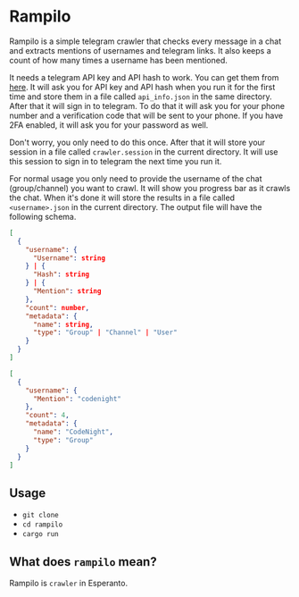 # Rampilo

Rampilo is a simple telegram crawler that checks every message in a chat and extracts mentions of usernames and telegram links. It also keeps a count of how many times a username has been mentioned.

It needs a telegram API key and API hash to work. You can get them from [here](https://my.telegram.org/). It will ask you for API key and API hash when you run it for the first time and store them in a file called `api_info.json` in the same directory. After that it will sign in to telegram. To do that it will ask you for your phone number and a verification code that will be sent to your phone. If you have 2FA enabled, it will ask you for your password as well.

Don't worry, you only need to do this once. After that it will store your session in a file called `crawler.session` in the current directory. It will use this session to sign in to telegram the next time you run it.

For normal usage you only need to provide the username of the chat (group/channel) you want to crawl. It will show you progress bar as it crawls the chat. When it's done it will store the results in a file called `<username>.json` in the current directory. The output file will have the following schema.

```json
[
  {
    "username": {
      "Username": string
    } | {
      "Hash": string
    } | {
      "Mention": string
    },
    "count": number,
    "metadata": {
      "name": string,
      "type": "Group" | "Channel" | "User"
    }
  }
]
```

```json
[
  {
    "username": {
      "Mention": "codenight"
    },
    "count": 4,
    "metadata": {
      "name": "CodeNight",
      "type": "Group"
    }
  }
]
```

## Usage

- `git clone`
- `cd rampilo`
- `cargo run`

## What does `rampilo` mean?

Rampilo is `crawler` in Esperanto.
